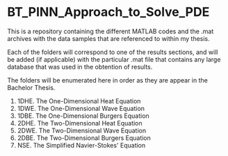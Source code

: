 # BT_PINN_Approach_to_Solve_PDE
This is a repository containing the different MATLAB codes and the .mat archives with the data samples that are referenced to within my thesis.

Each of the folders will correspond to one of the results sections, and will be added (if applicable) with the particular .mat file that contains any large database that was used in the obtention of results.

The folders will be enumerated here in order as they are appear in the Bachelor Thesis.

1. 1DHE. The One-Dimensional Heat Equation
2. 1DWE. The One-Dimensional Wave Equation
3. 1DBE. The One-Dimensional Burgers Equation
4. 2DHE. The Two-Dimensional Heat Equation
5. 2DWE. The Two-Dimensional Wave Equation
6. 2DBE. The Two-Dimensional Burgers Equation
7. NSE.  The Simplified Navier-Stokes' Equation
